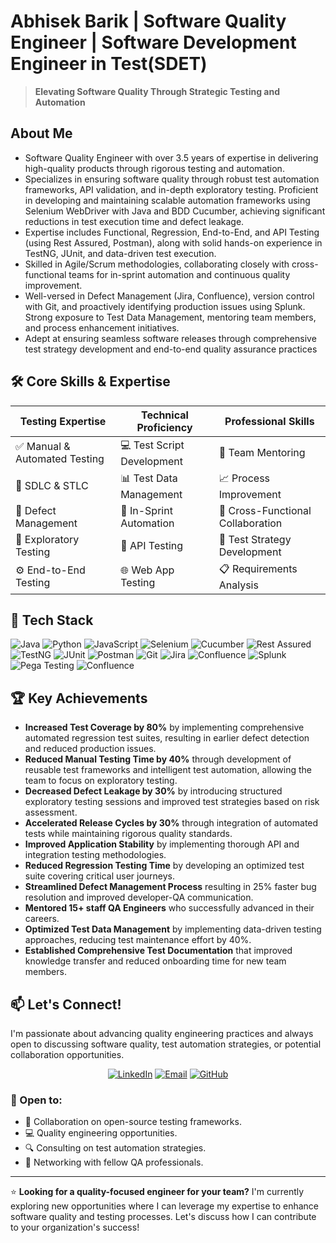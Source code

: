 # Abhisek Barik | Software Quality Engineer | Software Development Engineer in Test(SDET)

> **Elevating Software Quality Through Strategic Testing and Automation**

## About Me

- Software Quality Engineer with over 3.5 years of expertise in delivering high-quality products through rigorous testing and automation.
- Specializes in ensuring software quality through robust test automation frameworks, API validation, and in-depth exploratory testing. Proficient in developing and maintaining scalable automation frameworks using Selenium WebDriver with Java and BDD Cucumber, achieving significant reductions in test execution time and defect leakage.
- Expertise includes Functional, Regression, End-to-End, and API Testing (using Rest Assured, Postman), along with solid hands-on experience in TestNG, JUnit, and data-driven test execution. 
- Skilled in Agile/Scrum methodologies, collaborating closely with cross-functional teams for in-sprint automation and continuous quality improvement.
- Well-versed in Defect Management (Jira, Confluence), version control with Git, and proactively identifying production issues using Splunk. Strong exposure to Test Data Management, mentoring team members, and process enhancement initiatives.
- Adept at ensuring seamless software releases through comprehensive test strategy development and end-to-end quality assurance practices


## 🛠️ Core Skills & Expertise

| Testing Expertise | Technical Proficiency | Professional Skills |
|-------------------|------------------------|---------------------|
| ✅ Manual & Automated Testing | 💻 Test Script Development | 👥 Team Mentoring |
| 🔄 SDLC & STLC | 📊 Test Data Management | 📈 Process Improvement |
| 🐞 Defect Management | 🚀 In-Sprint Automation | 🤝 Cross-Functional Collaboration |
| 🔎 Exploratory Testing | 🧩 API Testing | 📝 Test Strategy Development |
| ⚙️ End-to-End Testing | 🌐 Web App Testing | 📋 Requirements Analysis |

## 🚀 Tech Stack

![Java](https://img.shields.io/badge/-Java-007396?style=flat&logo=java&logoColor=white)
![Python](https://img.shields.io/badge/-Python-3776AB?style=flat&logo=python&logoColor=white)
![JavaScript](https://img.shields.io/badge/-JavaScript-F7DF1E?style=flat&logo=javascript&logoColor=black)
![Selenium](https://img.shields.io/badge/-Selenium-43B02A?style=flat&logo=selenium&logoColor=white)
![Cucumber](https://img.shields.io/badge/-Cucumber-23D96C?style=flat&logo=cucumber&logoColor=white)
![Rest Assured](https://img.shields.io/badge/-Rest%20Assured-4BA82E?style=flat)
![TestNG](https://img.shields.io/badge/-TestNG-007ACC?style=flat)
![JUnit](https://img.shields.io/badge/-JUnit-25A162?style=flat&logo=junit5&logoColor=white)
![Postman](https://img.shields.io/badge/-Postman-FF6C37?style=flat&logo=postman&logoColor=white)
![Git](https://img.shields.io/badge/-Git-F05032?style=flat&logo=git&logoColor=white)
![Jira](https://img.shields.io/badge/-Jira-0052CC?style=flat&logo=jira&logoColor=white)
![Confluence](https://img.shields.io/badge/-Confluence-172B4D?style=flat&logo=confluence&logoColor=white)
![Splunk](https://img.shields.io/badge/-Splunk-000000?style=flat&logo=splunk)
![Pega Testing](https://img.shields.io/badge/-PegaTesting-007ACC?style=flat)
![Confluence](https://img.shields.io/badge/-Playwright-172B4D?style=flat&logo=playwright&logoColor=white)

## 🏆 Key Achievements

- **Increased Test Coverage by 80%** by implementing comprehensive automated regression test suites, resulting in earlier defect detection and reduced production issues.
- **Reduced Manual Testing Time by 40%** through development of reusable test frameworks and intelligent test automation, allowing the team to focus on exploratory testing.
- **Decreased Defect Leakage by 30%** by introducing structured exploratory testing sessions and improved test strategies based on risk assessment.
- **Accelerated Release Cycles by 30%** through integration of automated tests while maintaining rigorous quality standards.
- **Improved Application Stability** by implementing thorough API and integration testing methodologies.
- **Reduced Regression Testing Time** by developing an optimized test suite covering critical user journeys.
- **Streamlined Defect Management Process** resulting in 25% faster bug resolution and improved developer-QA communication.
- **Mentored 15+ staff QA Engineers** who successfully advanced in their careers.
- **Optimized Test Data Management** by implementing data-driven testing approaches, reducing test maintenance effort by 40%.
- **Established Comprehensive Test Documentation** that improved knowledge transfer and reduced onboarding time for new team members.

## 📫 Let's Connect!

I'm passionate about advancing quality engineering practices and always open to discussing software quality, test automation strategies, or potential collaboration opportunities.

<div align="center">
  
[![LinkedIn](https://img.shields.io/badge/-LinkedIn-0077B5?style=flat&logo=linkedin&logoColor=white)](https://www.linkedin.com/in/abhisekbarik/)
[![Email](https://img.shields.io/badge/-Email-D14836?flate&logo=gmail&logoColor=white)](mailto:abhisekbarik.sdet@gmail.com)
[![GitHub](https://img.shields.io/badge/-GitHub-181717?style=fflat&logo=github)](https://github.com/abhisekbarik18)
</div>

### 💼 Open to:
- 🤝 Collaboration on open-source testing frameworks.
- 💻 Quality engineering opportunities.
- 🔍 Consulting on test automation strategies.
- 👥 Networking with fellow QA professionals.
---


⭐ **Looking for a quality-focused engineer for your team?** I'm currently exploring new opportunities where I can leverage my expertise to enhance software quality and testing processes. Let's discuss how I can contribute to your organization's success!

